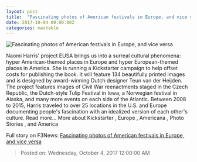 ```yaml
---
layout: post
title:  "Fascinating photos of American festivals in Europe, and vice versa"
date: 2017-10-04 00:00:00Z
categories: mashable
---
```


![Fascinating photos of American festivals in Europe, and vice versa](https://i.amz.mshcdn.com/yw0Cr3IuRsvWyaGc-j8VC2I00ok=/1200x630/2017%2F10%2F03%2F1e%2F2abd393a6e7740c5a5780c1a5ecb8ffb.9d89f.jpg)

Naomi Harris' project EUSA brings us into a surreal cultural phenomena: hyper American-themed places in Europe and hyper European-themed places in America. She is running a Kickstarter campaign to help offset costs for publishing the book. It will feature 134 beautifully printed images and is designed by award-winning Dutch designer Teun van der Heijden. The project features images of Civil War reenactments staged in the Czech Republic, the Dutch-style Tulip Festival in Iowa, a Norwegian festival in Alaska, and many more events on each side of the Atlantic. Between 2008 to 2015, Harris traveled to over 25 locations in the U.S. and Europe documenting people's fascination with an idealized version of each other's culture. Read more... More about Kickstarter , Europe , Americana , Photo Stories , and America


Full story on F3News: [Fascinating photos of American festivals in Europe, and vice versa](http://www.f3nws.com/n/Tujr3H)

> Posted on: Wednesday, October 4, 2017 12:00:00 AM
